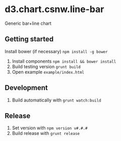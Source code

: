 d3.chart.csnw.line-bar
======================

Generic bar+line chart

Getting started
---------------
Install bower (if necessary) `npm install -g bower`

1. Install components `npm install && bower install`
2. Build testing version `grunt build`
3. Open example `example/index.html`

Development
-----------
1. Build automatically with `grunt watch:build`

Release
-------
1. Set version with `npm version v#.#.#`
2. Build release with `grunt release`
